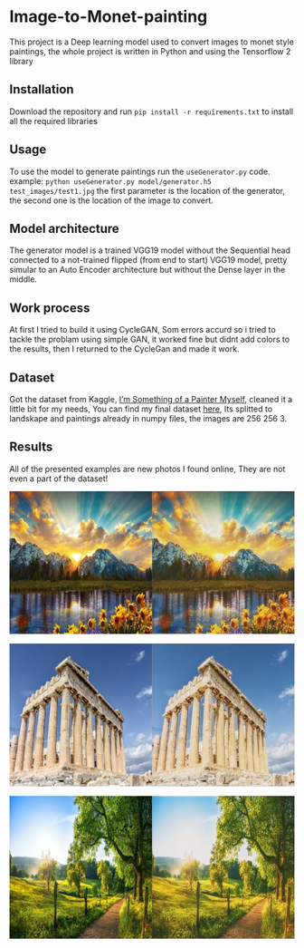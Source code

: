 # Image-to-Monet-painting
This project is a Deep learning model used to convert images to monet style paintings, the whole project is written in Python and using the Tensorflow 2 library

## Installation
Download the repository and run `pip install -r requirements.txt` to install all the required libraries

## Usage
To use the model to generate paintings run the `useGenerator.py` code.
example: `python useGenerator.py model/generator.h5 test_images/test1.jpg`
the first parameter is the location of the generator, the second one is the location of the image to convert.

## Model architecture
The generator model is a trained VGG19 model without the Sequential head connected to a not-trained flipped (from end to start) VGG19 model, pretty simular to an Auto Encoder architecture but without the Dense layer in the middle.

## Work process
At first I tried to build it using CycleGAN, Som errors accurd so i tried to tackle the problam using simple GAN, it worked fine but didnt add colors to the results, then I returned to the CycleGan and made it work.

## Dataset
Got the dataset from Kaggle, [I’m Something of a Painter Myself](https://www.kaggle.com/c/gan-getting-started), cleaned it a little bit for my needs, You can find my final dataset [here](https://drive.google.com/drive/folders/135ophtAeOyMY1hqLUXbVDjf8-TlGxtTM?usp=sharing), Its splitted to landskape and paintings already in numpy files, the images are 256 256 3.

## Results
All of the presented examples are new photos I found online, They are not even a part of the dataset!

![First example](https://github.com/benjamin32561/Generate-Monet-paintings/blob/main/results_images/1.jpg)

![Second example](https://github.com/benjamin32561/Generate-Monet-paintings/blob/main/results_images/2.jpg)

![Third example](https://github.com/benjamin32561/Generate-Monet-paintings/blob/main/results_images/3.jpg)
